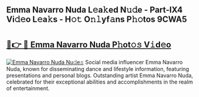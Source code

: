## Emma Navarro Nuda L𝚎a𝚔ed N𝚞𝚍e - Part-lX4 Vi𝚍𝚎o L𝚎a𝚔s - H𝚘𝚝 O𝚗𝚕yf𝚊ns P𝚑𝚘tos 9CWA5

# <h2><a href="http://kf6181.oniu.top/?m=Emma+Navarro+Nuda">🔗👉 🔴 Emma Navarro Nuda P𝚑ot𝚘𝚜 V𝚒d𝚎o</a></h2>

[![Emma Navarro Nuda Nu𝚍e𝚜](https://i.imgur.com/0qMVB7G.gif)](http://kf6181.oniu.top/?m=Emma+Navarro+Nuda)
Social media influencer Emma Navarro Nuda, known for disseminating dance and lifestyle information, featuring presentations and personal blogs. Outstanding artist Emma Navarro Nuda, celebrated for their exceptional abilities and accomplishments in the realm of entertainment.  
